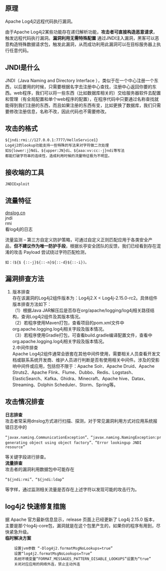 

## 原理
Apache Log4j2远程代码执行漏洞。

由于Apache Log4j2某些功能存在递归解析功能，**攻击者可直接构造恶意请求**，触发远程代码执行漏洞。**漏洞利用无需特殊配置**
通过JNDI注入漏洞，黑客可以恶意构造特殊数据请求包，触发此漏洞，从而成功利用此漏洞可以在目标服务器上执行任意代码。


## []()JNDI是什么

JNDI（Java Naming and Directory Interface ），类似于在一个中心注册一个东西，以后要用的时候，只需要根据名字去注册中心查找，注册中心返回你要的东西。web程序，我们可以将一些东西（比如数据库相关的）交给服务器软件去配置和管理（有全局配置和单个web程序的配置），在程序代码中只要通过名称查找就能得到我们注册的东西，而且如果注册的东西有变，比如更换了数据库，我们只需要修改注册信息，名称不改，因此代码也不需要修改。

## []()攻击的格式

```
${jndi:rmi://127.0.0.1:7777/HelloService1}
Log4j2的lookup功能支持一些特殊的写法来对字符做二次处理
如${lower:j}Ndi、${upper:JN}di、${aaa:vv:cc:-j}ndi等写法
都能打破字符串的连续性，造成利用时候的流量特征极为不明显。
```

## []()接收端的工具

```
JNDIExploit
```

## []()流量特征

[dnslog.cn](http://dnslog.cn/)\
jndi\
rmi\
看log4j的日志

流量监测 – 第三方自定义防护策略，可通过自定义正则匹配应用于各类安全产品，**但不建议作为唯一防护手段**，根据长亭安全团队的反馈，我们已经看到存在混淆的攻击 Payload 尝试绕过字符匹配检测，

```
如：（${$ {::-j}${::-n}${::-d}${::-i})。
```

## []()漏洞排查方法

1. 版本排查\
   存在该漏洞的Log4j2组件版本为：Log4j2.X < Log4j-2.15.0-rc2。具体组件版本排查方法如下：\
   （1）根据Java JAR解压后是否存在org/apache/logging/log4j相关路径结构，查询Log4j2组件及其版本情况。\
   （2）若程序使用Maven打包，查看项目的pom.xml文件中org.apache.logging.log4j相关字段及版本情况。\
   （3）若程序使用Gradle打包，可查看build.gradle编译配置文件，查看中org.apache.logging.log4j相关字段及版本情况。\
   2.中间件排查\
   Apache Log4j2组件通常会嵌套在其他中间件使用，需要相关人员查看开发文档或联系系统开发商、维护人员进行判断是否有使用相关中间件。涉及的受影响中间件或应用，包括但不限于：Apache Solr、Apache Druid、Apache Struts2、Apache Flink、Flume、Dubbo、Redis、Logstash、ElasticSearch、Kafka、Ghidra、Minecraft、Apache hive、Datax、Streaming、Dolphin Scheduler、Storm、Spring等。

## []()攻击情况排查

**日志排查**\
攻击者常采用dnslog方式进行扫描、探测，对于常见漏洞利用方式对应用系统报错日志中的

```
“javax.naming.CommunicationException”、“javax.naming.NamingException:problem generating object using object factory”、“Error lookingup JNDI resource”
```

等关键字段进行排查。\
**流量排查**\
攻击者的漏洞利用数据包中可能存在

```
“${jndi:rmi”、“${jndi:ldap”
```

等字样，通过监测相关流量是否存在上述字符以发现可能的攻击行为。

## []()log4j2 快速修复措施

据 Apache 官方最新信息显示，release 页面上已经更新了 Log4j 2.15.0 版本，主要是那个log4j-core包，漏洞就是在这个包里产生的，如果你的程序有用到，尽快紧急升级。\
**临时解决方案**

```
    设置jvm参数 “-Dlog4j2.formatMsgNoLookups=true”
    设置“log4j2.formatMsgNoLookups=True”
    系统环境变量“FORMAT_MESSAGES_PATTERN_DISABLE_LOOKUPS”设置为“true”
    关闭对应应用的网络外连，禁止主动外连
```

